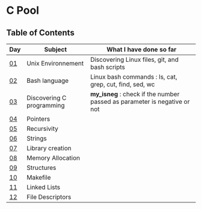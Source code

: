 # C Pool

## Table of Contents

| Day | Subject | What I have done so far |
| -   | ------- | ----------------------- |
| [01](./day01)  | Unix Environnement | Discovering Linux files, git, and bash scripts |
| [02](./day02)  | Bash language | Linux bash commands : ls, cat, grep, cut, find, sed, wc|
| [03](./day03)  | Discovering C programming | __my_isneg__ : check if the number passed as parameter is negative or not |
| [04](./day04)  | Pointers |  |
| [05](./day05)  | Recursivity |  |
| [06](./day06)  | Strings |  |
| [07](./day07)  | Library creation |  |
| [08](./day08)  | Memory Allocation |  |
| [09](./day09)  | Structures |  |
| [10](./day10)  | Makefile |  |
| [11](./day11)  | Linked Lists |  |
| [12](./day11)  | File Descriptors |  |

